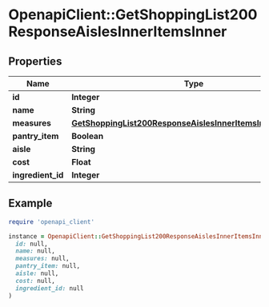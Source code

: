 # OpenapiClient::GetShoppingList200ResponseAislesInnerItemsInner

## Properties

| Name | Type | Description | Notes |
| ---- | ---- | ----------- | ----- |
| **id** | **Integer** |  |  |
| **name** | **String** |  |  |
| **measures** | [**GetShoppingList200ResponseAislesInnerItemsInnerMeasures**](GetShoppingList200ResponseAislesInnerItemsInnerMeasures.md) |  | [optional] |
| **pantry_item** | **Boolean** |  |  |
| **aisle** | **String** |  |  |
| **cost** | **Float** |  |  |
| **ingredient_id** | **Integer** |  |  |

## Example

```ruby
require 'openapi_client'

instance = OpenapiClient::GetShoppingList200ResponseAislesInnerItemsInner.new(
  id: null,
  name: null,
  measures: null,
  pantry_item: null,
  aisle: null,
  cost: null,
  ingredient_id: null
)
```

